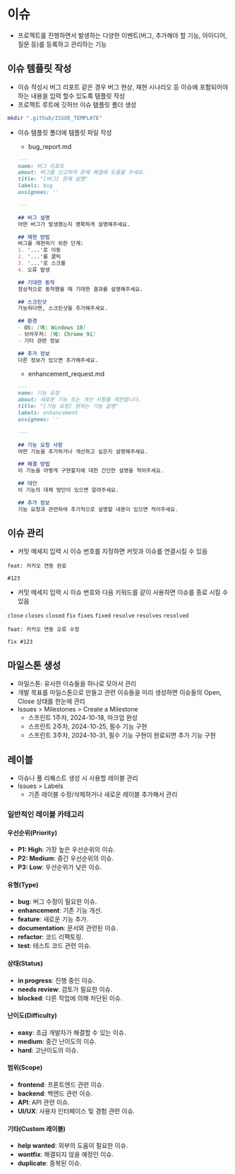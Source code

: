 # 이슈
* 프로젝트를 진행하면서 발생하는 다양한 이벤트(버그, 추가해야 할 기능, 아이디어, 질문 등)를 등록하고 관리하는 기능

## 이슈 템플릿 작성
* 이슈 작성시 버그 리포트 같은 경우 버그 현상, 재현 시나리오 등 이슈에 포함되어야 하는 내용을 입력 할수 있도록 템플릿 작성
* 프로젝트 루트에 깃허브 이슈 템플릿 폴더 생성
```sh
mkdir ".github/ISSUE_TEMPLATE"
```

* 이슈 템플릿 폴더에 템플릿 파일 작성
  - bug_report.md
  ```md
  ---
  name: 버그 리포트
  about: 버그를 신고하여 문제 해결에 도움을 주세요.
  title: "[버그] 문제 설명"
  labels: bug
  assignees: ''

  ---

  ## 버그 설명
  어떤 버그가 발생했는지 명확하게 설명해주세요.

  ## 재현 방법
  버그를 재현하기 위한 단계:
  1. '...'로 이동
  2. '...'를 클릭
  3. '...'로 스크롤
  4. 오류 발생

  ## 기대한 동작
  정상적으로 동작했을 때 기대한 결과를 설명해주세요.

  ## 스크린샷
  가능하다면, 스크린샷을 추가해주세요.

  ## 환경
  - OS: [예: Windows 10]
  - 브라우저: [예: Chrome 91]
  - 기타 관련 정보

  ## 추가 정보
  다른 정보가 있으면 추가해주세요.
  ```

  - enhancement_request.md
  ```md
  ---
  name: 기능 요청
  about: 새로운 기능 또는 개선 사항을 제안합니다.
  title: "[기능 요청] 원하는 기능 설명"
  labels: enhancement
  assignees: ''

  ---

  ## 기능 요청 사항
  어떤 기능을 추가하거나 개선하고 싶은지 설명해주세요.

  ## 해결 방법
  이 기능을 어떻게 구현할지에 대한 간단한 설명을 적어주세요.

  ## 대안
  이 기능의 대체 방안이 있으면 알려주세요.

  ## 추가 정보
  기능 요청과 관련하여 추가적으로 설명할 내용이 있으면 적어주세요.

  ```

## 이슈 관리
* 커밋 메세지 입력 시 이슈 번호를 지정하면 커밋과 이슈를 연결시킬 수 있음
```
feat: 카카오 연동 완료

#123 
```

* 커밋 메세지 입력 시 이슈 번호와 다음 키워드를 같이 사용하면 이슈를 종료 시킬 수 있음

```close```
```closes```
```closed```
```fix```
```fixes```
```fixed```
```resolve```
```resolves```
```resolved```

```
feat: 카카오 연동 오류 수정

fix #123
```

## 마일스톤 생성
* 마일스톤: 유사한 이슈들을 하나로 모아서 관리
* 개발 목표를 마일스톤으로 만들고 관련 이슈들을 미리 생성하면 이슈들의 Open, Close 상태를 한눈에 관리
* Issues > Milestones > Create a Milestone
  - 스프린트 1주차, 2024-10-18, 마크업 완성
  - 스프린트 2주차, 2024-10-25, 필수 기능 구현
  - 스프린트 3주차, 2024-10-31, 필수 기능 구현이 완료되면 추가 기능 구현

## 레이블
* 이슈나 풀 리퀘스트 생성 시 사용할 레이블 관리
* Issues > Labels
  - 기존 레이블 수정/삭제하거나 새로운 레이블 추가해서 관리

### 일반적인 레이블 카테고리
#### 우선순위(Priority)
- **P1: High**: 가장 높은 우선순위의 이슈.
- **P2: Medium**: 중간 우선순위의 이슈.
- **P3: Low**: 우선순위가 낮은 이슈.

#### 유형(Type)
- **bug**: 버그 수정이 필요한 이슈.
- **enhancement**: 기존 기능 개선.
- **feature**: 새로운 기능 추가.
- **documentation**: 문서와 관련된 이슈.
- **refactor**: 코드 리팩토링.
- **test**: 테스트 코드 관련 이슈.

#### 상태(Status)
- **in progress**: 진행 중인 이슈.
- **needs review**: 검토가 필요한 이슈.
- **blocked**: 다른 작업에 의해 차단된 이슈.

#### 난이도(Difficulty)
- **easy**: 초급 개발자가 해결할 수 있는 이슈.
- **medium**: 중간 난이도의 이슈.
- **hard**: 고난이도의 이슈.

#### 범위(Scope)
- **frontend**: 프론트엔드 관련 이슈.
- **backend**: 백엔드 관련 이슈.
- **API**: API 관련 이슈.
- **UI/UX**: 사용자 인터페이스 및 경험 관련 이슈.

#### 기타(Custom 레이블)
- **help wanted**: 외부의 도움이 필요한 이슈.
- **wontfix**: 해결되지 않을 예정인 이슈.
- **duplicate**: 중복된 이슈.